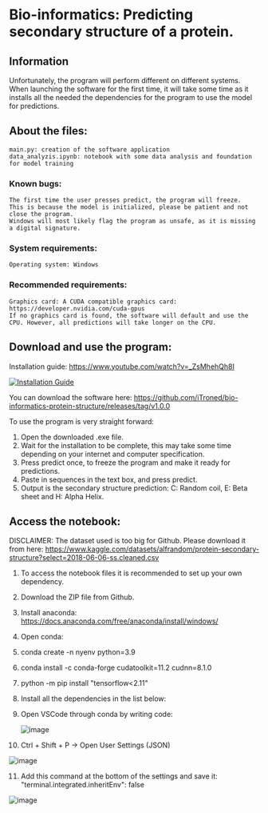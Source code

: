 # Bio-informatics: Predicting secondary structure of a protein.
## Information 
Unfortunately, the program will perform different on different systems. When launching the software for the first time, it will take some time as it installs all the needed the dependencies for the program to use the model for predictions.

## About the files:
    main.py: creation of the software application
    data_analyzis.ipynb: notebook with some data analysis and foundation for model training
### Known bugs:
    The first time the user presses predict, the program will freeze. 
    This is because the model is initialized, please be patient and not close the program.
    Windows will most likely flag the program as unsafe, as it is missing a digital signature.
### System requirements:
    Operating system: Windows
### Recommended requirements:
    Graphics card: A CUDA compatible graphics card: https://developer.nvidia.com/cuda-gpus
    If no graphics card is found, the software will default and use the CPU. However, all predictions will take longer on the CPU.
    
## Download and use the program:
Installation guide: https://www.youtube.com/watch?v=_ZsMhehQh8I

[![Installation Guide](https://img.youtube.com/vi/_ZsMhehQh8I/0.jpg)](https://www.youtube.com/watch?v=_ZsMhehQh8I)

You can download the software here: https://github.com/iTroned/bio-informatics-protein-structure/releases/tag/v1.0.0

To use the program is very straight forward:

1. Open the downloaded .exe file.
2. Wait for the installation to be complete, this may take some time depending on your internet and computer specification.
3. Press predict once, to freeze the program and make it ready for predictions.
4. Paste in sequences in the text box, and press predict.
5. Output is the secondary structure prediction: C: Random coil, E: Beta sheet and H: Alpha Helix.

## Access the notebook:
DISCLAIMER: The dataset used is too big for Github. Please download it from here: https://www.kaggle.com/datasets/alfrandom/protein-secondary-structure?select=2018-06-06-ss.cleaned.csv

1. To access the notebook files it is recommended to set up your own dependency.
2. Download the ZIP file from Github.
3. Install anaconda: https://docs.anaconda.com/free/anaconda/install/windows/
4. Open conda:
5. conda create -n nyenv python=3.9
6. conda install -c conda-forge cudatoolkit=11.2 cudnn=8.1.0
7. python -m pip install "tensorflow<2.11"
8. Install all the dependencies in the list below:
9. Open VSCode through conda by writing code:
   
   ![image](https://github.com/iTroned/bio-informatics-protein-structure/assets/73116702/b23c45a4-786f-4e3b-99e7-39a63c0e2c9d)
10. Ctrl + Shift + P -> Open User Settings (JSON)
    
   ![image](https://github.com/iTroned/bio-informatics-protein-structure/assets/73116702/d6b9008e-af32-4ab4-b45b-a480a57903db)
   
11. Add this command at the bottom of the settings and save it: "terminal.integrated.inheritEnv": false

![image](https://github.com/iTroned/bio-informatics-protein-structure/assets/73116702/3833a937-352a-4eba-81d3-07886f2c518a)

 
